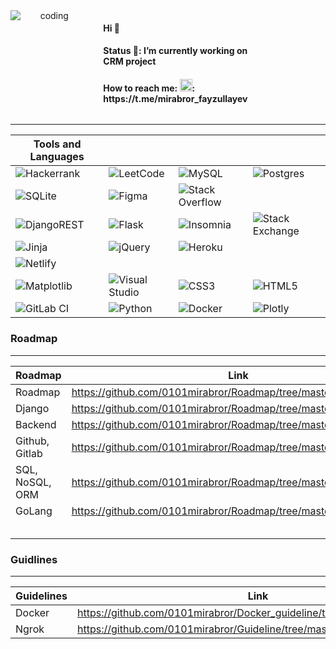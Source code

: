 <div width=100% style="display:grid; grid-template-columns: 0.5fr 0.5fr">
     <img  align="center" alt="coding" style=" text-align:center;" src="https://media.tenor.com/zn8iyusePtgAAAAC/joy.gif" />
    <div  style="text-align:left">
      <ul style="list-style:none;">
           <li><h4> Hi 👋</h4> </li>
            <li><h4> Status 🔭: I’m currently working on CRM project</h4></li>
            <li><h4> How to reach me: <img src="https://cdn.pixabay.com/photo/2020/10/17/13/21/telegram-5662082_1280.png" style="width:20px; height:20px;">:                           https://t.me/mirabror_fayzullayev</h4></li>
      </ul>
    </div>
</div>

<!--
<div width:100%>
<img width=50% align="center" alt="coding" style="width:500px; height:370px; text-align:center;" src="https://media.tenor.com/zn8iyusePtgAAAAC/joy.gif" />
<span width=50%>
### Hi 👋-->
<!-- ![Screenshot_1](https://user-images.githubusercontent.com/99737165/230455497-2d028d87-e9d9-4224-8ad0-48b892566759.png)
![Screenshot_3](https://user-images.githubusercontent.com/99737165/230455061-1b470e51-8112-4c7d-8c51-8b843ad2bffe.png)
![Screenshot_4](https://user-images.githubusercontent.com/99737165/230455449-c641877d-46b0-4683-a2a1-424eea41f4c8.png) -->
<!-- **0101mirabror/0101mirabror** is a ✨ _special_ ✨ repository because its `README.md` (this file) appears on your GitHub profile. -->
<!-- Here are some ideas to get you started: -->
<!--### Status 🔭: I’m currently working on CRM project-->
<!-- - 🌱 I’m currently learning Golang and it's frameworks
- 👯 I’m looking to collaborate on ...
- 🤔 I’m looking for help with ...
- 💬 Ask me about ... -->
<!-- ### How to reach me: tgrm!: `https://t.me/mirabror_fayzullayev`-->
<!-- - 😄 Pronouns: ...
- ⚡ Fun fact: ... -->
<!-- </span>
</div>-->
---
| Tools and Languages | |||
|---------------------|------------|-------|-------|
| ![Hackerrank](https://img.shields.io/badge/-Hackerrank-2EC866?style=for-the-badge&logo=HackerRank&logoColor=white) | ![LeetCode](https://img.shields.io/badge/LeetCode-000000?style=for-the-badge&logo=LeetCode&logoColor=#d16c06) | ![MySQL](https://img.shields.io/badge/mysql-%2300f.svg?style=for-the-badge&logo=mysql&logoColor=white) | ![Postgres](https://img.shields.io/badge/postgres-%23316192.svg?style=for-the-badge&logo=postgresql&logoColor=white)|
|![SQLite](https://img.shields.io/badge/sqlite-%2307405e.svg?style=for-the-badge&logo=sqlite&logoColor=white)|![Figma](https://img.shields.io/badge/figma-%23F24E1E.svg?style=for-the-badge&logo=figma&logoColor=white)|![Stack Overflow](https://img.shields.io/badge/-Stackoverflow-FE7A16?style=for-the-badge&logo=stack-overflow&logoColor=white)||![Django](https://img.shields.io/badge/django-%23092E20.svg?style=for-the-badge&logo=django&logoColor=white)|
|![DjangoREST](https://img.shields.io/badge/DJANGO-REST-ff1709?style=for-the-badge&logo=django&logoColor=white&color=ff1709&labelColor=gray)|![Flask](https://img.shields.io/badge/flask-%23000.svg?style=for-the-badge&logo=flask&logoColor=white)|![Insomnia](https://img.shields.io/badge/Insomnia-black?style=for-the-badge&logo=insomnia&logoColor=5849BE)|![Stack Exchange](https://img.shields.io/badge/StackExchange-%23ffffff.svg?style=for-the-badge&logo=StackExchange&logoColor=white)|
|![Jinja](https://img.shields.io/badge/jinja-white.svg?style=for-the-badge&logo=jinja&logoColor=black)|![jQuery](https://img.shields.io/badge/jquery-%230769AD.svg?style=for-the-badge&logo=jquery&logoColor=white)|![Heroku](https://img.shields.io/badge/heroku-%23430098.svg?style=for-the-badge&logo=heroku&logoColor=white)
|![Netlify](https://img.shields.io/badge/netlify-%23000000.svg?style=for-the-badge&logo=netlify&logoColor=#00C7B7)|
|![Matplotlib](https://img.shields.io/badge/Matplotlib-%23ffffff.svg?style=for-the-badge&logo=Matplotlib&logoColor=black)|![Visual Studio](https://img.shields.io/badge/Visual%20Studio-5C2D91.svg?style=for-the-badge&logo=visual-studio&logoColor=white)|![CSS3](https://img.shields.io/badge/css3-%231572B6.svg?style=for-the-badge&logo=css3&logoColor=white)|![HTML5](https://img.shields.io/badge/html5-%23E34F26.svg?style=for-the-badge&logo=html5&logoColor=white)|
|![GitLab CI](https://img.shields.io/badge/gitlab%20ci-%23181717.svg?style=for-the-badge&logo=gitlab&logoColor=white)|![Python](https://img.shields.io/badge/python-3670A0?style=for-the-badge&logo=python&logoColor=ffdd54)|![Docker](https://img.shields.io/badge/docker-%230db7ed.svg?style=for-the-badge&logo=docker&logoColor=white)|![Plotly](https://img.shields.io/badge/Plotly-%233F4F75.svg?style=for-the-badge&logo=plotly&logoColor=white)|




### Roadmap
---


|     Roadmap        |                      Link                                      |
|--------------------|----------------------------------------------------------------|
| Roadmap    |https://github.com/0101mirabror/Roadmap/tree/master|
|     Django         |     https://github.com/0101mirabror/Roadmap/tree/master/django |
|     Backend        |     https://github.com/0101mirabror/Roadmap/tree/master/backend|
|     Github, Gitlab |     https://github.com/0101mirabror/Roadmap/tree/master/django |
|    SQL, NoSQL, ORM |     https://github.com/0101mirabror/Roadmap/tree/master/django |
|       GoLang       |     https://github.com/0101mirabror/Roadmap/tree/master/golang/golang |
|                    |                                                                |
|                    |                                                                |
|                    |                                                                |
|                    |                                                                |
|                    |                                                                |

### Guidlines
---

|    Guidelines       |                     Link                                                 |
|---------------------|----------------------------------------------------------------          |
|      Docker         | https://github.com/0101mirabror/Docker_guideline/tree/master/dockerguide |
|        Ngrok           |  https://github.com/0101mirabror/Guideline/tree/master/ngrok |


<!-- https://media.tenor.com/zn8iyusePtgAAAAC/joy.gif
[!gif](https://media.tenor.com/zn8iyusePtgAAAAC/joy.gif)-->
